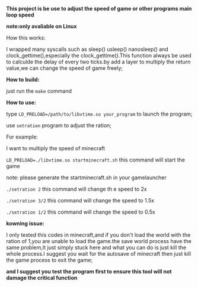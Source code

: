 **This project is be use to adjust the speed of game or other programs main loop speed**

**note:only avaliable on Linux**

How this works:

I wrapped many syscalls such as sleep() usleep() nanosleep() and clock_gettime(),especially the clock_gettime().This function always be used to calculde the delay of every two ticks.by add a layer to multiply the return value,we can change the speed of game freely;

**How to build:**

just run the ```make``` command

**How to use:**

type ```LD_PRELOAD=/path/to/libvtime.so your_program``` to launch the program;

use ```setration``` program to adjust the ration;

For example:

I want to multiply the speed of minecraft

```LD_PRELOAD=./libvtime.so startminecraft.sh``` this command will start the game

note: please generate the startminecraft.sh in your gamelauncher

```./setration 2``` this command will change th e speed to 2x

```./setration 3/2``` this command will change the speed to 1.5x

```./setration 1/2``` this command will change the speed to 0.5x

**kowning issue:**

I only tested this codes in minecraft,and if you don't load the world with the ration of 1,you are unable to load the game.the save world process have the same problem,It just simply stuck here and what you can do is just kill the whole process.I suggest you wait for the autosave of minecraft then just kill the game process to exit the game;

**and I suggest you test the program first to ensure this tool will not damage the critical function**
